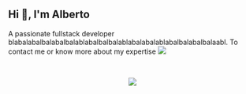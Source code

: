 <h2>Hi 👋, I'm Alberto</h2>
<p>A passionate fullstack developer blabalabalbalabalbalablabalbalbalablabalabalablabalbalabalbalaabl. To contact me or know more about my expertise  <a href="https://www.linkedin.com/in/alberto-f-carrillo/"><img src="https://img.shields.io/badge/-LinkedIn-blue?style=flat-square&logo=Linkedin&logoColor"/></a></p>
<br/>
<p align="center"> <img src="https://user-images.githubusercontent.com/95313522/219216718-fda610e1-0ae6-417e-afb7-ba8c516a309a.png"/></p>
